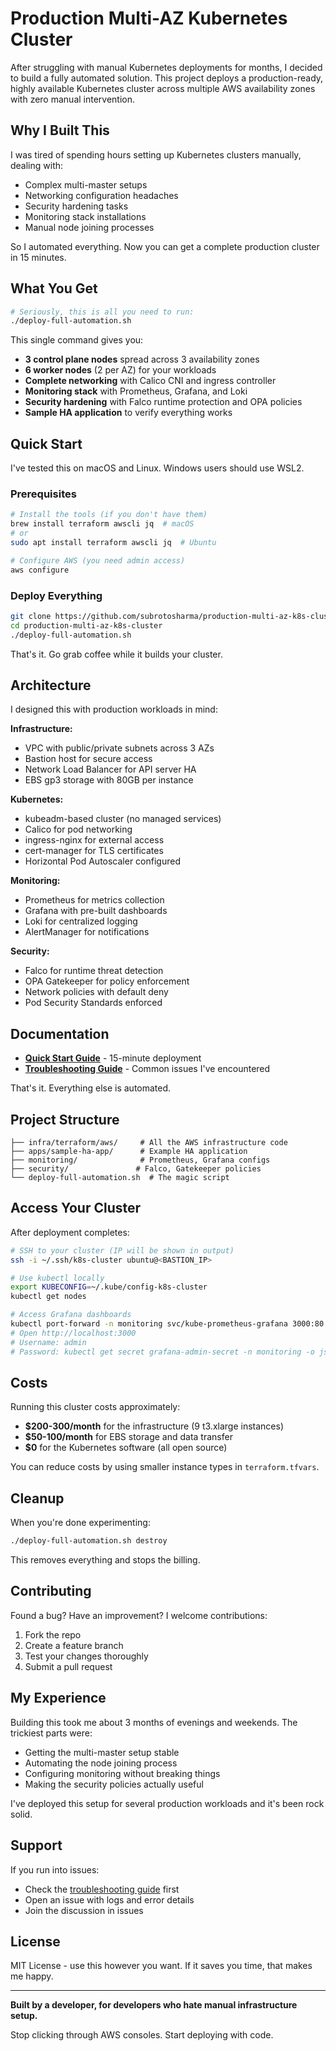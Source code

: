 # Production Multi-AZ Kubernetes Cluster

After struggling with manual Kubernetes deployments for months, I decided to build a fully automated solution. This project deploys a production-ready, highly available Kubernetes cluster across multiple AWS availability zones with zero manual intervention.

## Why I Built This

I was tired of spending hours setting up Kubernetes clusters manually, dealing with:
- Complex multi-master setups
- Networking configuration headaches  
- Security hardening tasks
- Monitoring stack installations
- Manual node joining processes

So I automated everything. Now you can get a complete production cluster in 15 minutes.

## What You Get

```bash
# Seriously, this is all you need to run:
./deploy-full-automation.sh
```

This single command gives you:
- **3 control plane nodes** spread across 3 availability zones
- **6 worker nodes** (2 per AZ) for your workloads
- **Complete networking** with Calico CNI and ingress controller
- **Monitoring stack** with Prometheus, Grafana, and Loki
- **Security hardening** with Falco runtime protection and OPA policies
- **Sample HA application** to verify everything works

## Quick Start

I've tested this on macOS and Linux. Windows users should use WSL2.

### Prerequisites
```bash
# Install the tools (if you don't have them)
brew install terraform awscli jq  # macOS
# or
sudo apt install terraform awscli jq  # Ubuntu

# Configure AWS (you need admin access)
aws configure
```

### Deploy Everything
```bash
git clone https://github.com/subrotosharma/production-multi-az-k8s-cluster.git
cd production-multi-az-k8s-cluster
./deploy-full-automation.sh
```

That's it. Go grab coffee while it builds your cluster.

## Architecture

I designed this with production workloads in mind:

**Infrastructure:**
- VPC with public/private subnets across 3 AZs
- Bastion host for secure access
- Network Load Balancer for API server HA
- EBS gp3 storage with 80GB per instance

**Kubernetes:**
- kubeadm-based cluster (no managed services)
- Calico for pod networking
- ingress-nginx for external access
- cert-manager for TLS certificates
- Horizontal Pod Autoscaler configured

**Monitoring:**
- Prometheus for metrics collection
- Grafana with pre-built dashboards
- Loki for centralized logging
- AlertManager for notifications

**Security:**
- Falco for runtime threat detection
- OPA Gatekeeper for policy enforcement
- Network policies with default deny
- Pod Security Standards enforced

## Documentation

- **[Quick Start Guide](QUICK_START.md)** - 15-minute deployment
- **[Troubleshooting Guide](TROUBLESHOOTING.md)** - Common issues I've encountered

That's it. Everything else is automated.

## Project Structure

```
├── infra/terraform/aws/     # All the AWS infrastructure code
├── apps/sample-ha-app/      # Example HA application
├── monitoring/              # Prometheus, Grafana configs
├── security/               # Falco, Gatekeeper policies
└── deploy-full-automation.sh  # The magic script
```

## Access Your Cluster

After deployment completes:

```bash
# SSH to your cluster (IP will be shown in output)
ssh -i ~/.ssh/k8s-cluster ubuntu@<BASTION_IP>

# Use kubectl locally
export KUBECONFIG=~/.kube/config-k8s-cluster
kubectl get nodes

# Access Grafana dashboards
kubectl port-forward -n monitoring svc/kube-prometheus-grafana 3000:80
# Open http://localhost:3000
# Username: admin
# Password: kubectl get secret grafana-admin-secret -n monitoring -o jsonpath='{.data.password}' | base64 -d
```

## Costs

Running this cluster costs approximately:
- **$200-300/month** for the infrastructure (9 t3.xlarge instances)
- **$50-100/month** for EBS storage and data transfer
- **$0** for the Kubernetes software (all open source)

You can reduce costs by using smaller instance types in `terraform.tfvars`.

## Cleanup

When you're done experimenting:
```bash
./deploy-full-automation.sh destroy
```

This removes everything and stops the billing.

## Contributing

Found a bug? Have an improvement? I welcome contributions:

1. Fork the repo
2. Create a feature branch
3. Test your changes thoroughly
4. Submit a pull request

## My Experience

Building this took me about 3 months of evenings and weekends. The trickiest parts were:
- Getting the multi-master setup stable
- Automating the node joining process
- Configuring monitoring without breaking things
- Making the security policies actually useful

I've deployed this setup for several production workloads and it's been rock solid.

## Support

If you run into issues:
- Check the [troubleshooting guide](TROUBLESHOOTING.md) first
- Open an issue with logs and error details
- Join the discussion in issues

## License

MIT License - use this however you want. If it saves you time, that makes me happy.

---

**Built by a developer, for developers who hate manual infrastructure setup.**

Stop clicking through AWS consoles. Start deploying with code.